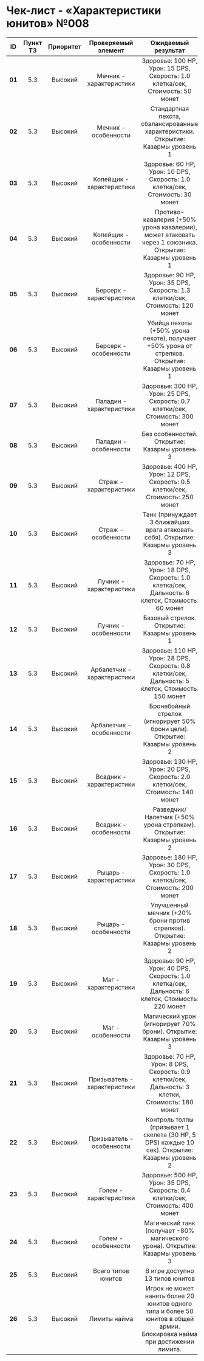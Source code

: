 # Чек-лист - «Характеристики юнитов» №008

| **ID** | **Пункт ТЗ** | **Приоритет** | **Проверяемый элемент** | **Ожидаемый результат** | **Статус** | **Примечания** |
| :-: | :-: | :-: | :-: | :-: | :-: | :-: |
| **01** | 5.3 | Высокий | Мечник - характеристики | Здоровье: 100 HP, Урон: 15 DPS, Скорость: 1.0 клетка/сек, Стоимость: 50 монет | | |
| **02** | 5.3 | Высокий | Мечник - особенности | Стандартная пехота, сбалансированные характеристики. Открытие: Казармы уровень 1 | | |
| **03** | 5.3 | Высокий | Копейщик - характеристики | Здоровье: 60 HP, Урон: 10 DPS, Скорость: 1.0 клетка/сек, Стоимость: 30 монет | | |
| **04** | 5.3 | Высокий | Копейщик - особенности | Противо-кавалерия (+50% урона кавалерии), может атаковать через 1 союзника. Открытие: Казармы уровень 1 | | |
| **05** | 5.3 | Высокий | Берсерк - характеристики | Здоровье: 90 HP, Урон: 35 DPS, Скорость: 1.3 клетки/сек, Стоимость: 120 монет | | |
| **06** | 5.3 | Высокий | Берсерк - особенности | Убийца пехоты (+50% урона пехоте), получает +50% урона от стрелков. Открытие: Казармы уровень 1 | | |
| **07** | 5.3 | Высокий | Паладин - характеристики | Здоровье: 300 HP, Урон: 25 DPS, Скорость: 0.7 клетки/сек, Стоимость: 300 монет | | |
| **08** | 5.3 | Высокий | Паладин - особенности | Без особенностей. Открытие: Казармы уровень 3 | | |
| **09** | 5.3 | Высокий | Страж - характеристики | Здоровье: 400 HP, Урон: 12 DPS, Скорость: 0.5 клетки/сек, Стоимость: 250 монет | | |
| **10** | 5.3 | Высокий | Страж - особенности | Танк (принуждает 3 ближайших врага атаковать себя). Открытие: Казармы уровень 3 | | |
| **11** | 5.3 | Высокий | Лучник - характеристики | Здоровье: 70 HP, Урон: 18 DPS, Скорость: 1.0 клетка/сек, Дальность: 6 клеток, Стоимость: 60 монет | | |
| **12** | 5.3 | Высокий | Лучник - особенности | Базовый стрелок. Открытие: Казармы уровень 1 | | |
| **13** | 5.3 | Высокий | Арбалетчик - характеристики | Здоровье: 110 HP, Урон: 28 DPS, Скорость: 0.8 клетки/сек, Дальность: 5 клеток, Стоимость: 150 монет | | |
| **14** | 5.3 | Высокий | Арбалетчик - особенности | Бронебойный стрелок (игнорирует 50% брони цели). Открытие: Казармы уровень 2 | | |
| **15** | 5.3 | Высокий | Всадник - характеристики | Здоровье: 130 HP, Урон: 20 DPS, Скорость: 2.0 клетки/сек, Стоимость: 140 монет | | |
| **16** | 5.3 | Высокий | Всадник - особенности | Разведчик/Налетчик (+50% урона стрелкам). Открытие: Казармы уровень 2 | | |
| **17** | 5.3 | Высокий | Рыцарь - характеристики | Здоровье: 180 HP, Урон: 30 DPS, Скорость: 1.0 клетка/сек, Стоимость: 200 монет | | |
| **18** | 5.3 | Высокий | Рыцарь - особенности | Улучшенный мечник (+20% брони против стрелков). Открытие: Казармы уровень 2 | | |
| **19** | 5.3 | Высокий | Маг - характеристики | Здоровье: 90 HP, Урон: 40 DPS, Скорость: 1.0 клетка/сек, Дальность: 6 клеток, Стоимость: 220 монет | | |
| **20** | 5.3 | Высокий | Маг - особенности | Магический урон (игнорирует 70% брони). Открытие: Казармы уровень 3 | | |
| **21** | 5.3 | Высокий | Призыватель - характеристики | Здоровье: 70 HP, Урон: 8 DPS, Скорость: 0.9 клетки/сек, Дальность: 3 клетки, Стоимость: 180 монет | | |
| **22** | 5.3 | Высокий | Призыватель - особенности | Контроль толпы (призывает 1 скелета (30 HP, 5 DPS) каждые 10 сек). Открытие: Казармы уровень 2 | | |
| **23** | 5.3 | Высокий | Голем - характеристики | Здоровье: 500 HP, Урон: 35 DPS, Скорость: 0.4 клетки/сек, Стоимость: 400 монет | | |
| **24** | 5.3 | Высокий | Голем - особенности | Магический танк (получает -80% магического урона). Открытие: Казармы уровень 3 | | |
| **25** | 5.3 | Высокий | Всего типов юнитов | В игре доступно 13 типов юнитов | | |
| **26** | 5.3 | Высокий | Лимиты найма | Игрок не может нанять более 20 юнитов одного типа и более 50 юнитов в общей армии. Блокировка найма при достижении лимита. | | |



